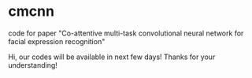 # cmcnn
code for paper "Co-attentive multi-task convolutional neural network for facial expression recognition"

Hi, our codes will be available in next few days! Thanks for your understanding!